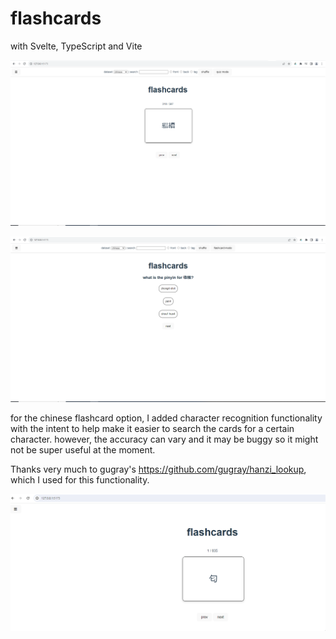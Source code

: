 # flashcards    
with Svelte, TypeScript and Vite    
    
![screenshot of app in flashcard mode](screenshot.png)    
    
![screenshot of app in quiz mode](quiz-mode-screenshot.png)    
    
for the chinese flashcard option, I added character recognition functionality with the intent to help make it easier to search the cards for a certain character. however, the accuracy can vary and it may be buggy so it might not be super useful at the moment.    
    
Thanks very much to gugray's https://github.com/gugray/hanzi_lookup, which I used for this functionality.    
    
![gif of character recognition functionality](14-03-2024_180538.gif)    